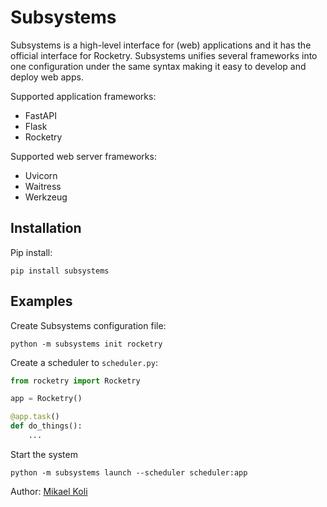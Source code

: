 # Subsystems

Subsystems is a high-level interface for (web) applications
and it has the official interface for Rocketry.
Subsystems unifies several frameworks into one configuration 
under the same syntax making it easy to develop and deploy
web apps.

Supported application frameworks:

- FastAPI
- Flask
- Rocketry

Supported web server frameworks:

- Uvicorn
- Waitress
- Werkzeug

## Installation

Pip install:

```console
pip install subsystems
```

## Examples

Create Subsystems configuration file:

```console
python -m subsystems init rocketry
```

Create a scheduler to ``scheduler.py``:

```python
from rocketry import Rocketry

app = Rocketry()

@app.task()
def do_things():
    ...
```

Start the system

```console
python -m subsystems launch --scheduler scheduler:app
```


Author: [Mikael Koli](https://github.com/Miksus)
